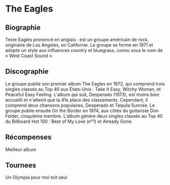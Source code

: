 # The Eagles

## Biographie

Texte Eagles prononcé en anglais : est un groupe américain de rock, originaire de Los Angeles, en Californie. Le groupe se forme en 1971 et adopte un style aux influences country et bluegrass, connu sous le nom de « West Coast Sound ».

## Discographie
Le groupe publie son premier album The Eagles en 1972, qui comprend trois singles classés au Top 40 aux États-Unis : Take It Easy, Witchy Woman, et Peaceful Easy Feeling. L'album qui suit, Desperado (1973), est moins bien accueilli et n'atteint que la 41e place des classements. Cependant, il comprend deux chansons populaires, Desperado et Tequila Sunrise. Le groupe publie ensuite On the Border en 1974, aux côtés du guitariste Don Felder, cinquième membre. L'album génère deux singles classés au Top 40 du Billboard Hot 100 : Best of My Love (n°1) et Already Gone.

## Récompenses 
Meilleur album

## Tournees 

Un Olympia pour moi toit seul